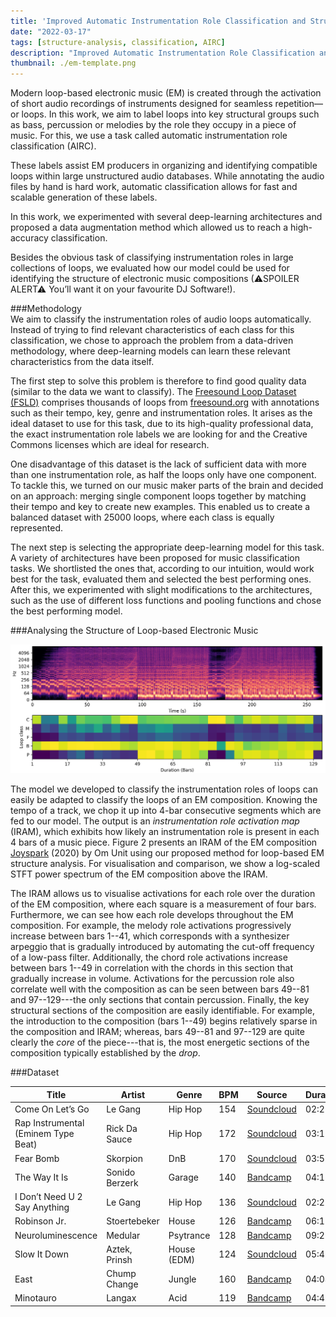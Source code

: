 ```yaml
---
title: 'Improved Automatic Instrumentation Role Classification and Structural Analysis for Electronic Music Production'
date: "2022-03-17"
tags: [structure-analysis, classification, AIRC]
description: "Improved Automatic Instrumentation Role Classification and Structural Analysis for Electronic Music Production"
thumbnail: ./em-template.png
---
```

<!--- Drysdale, J. and Ramires, A. and Fonseca, E. and Font, F. and Serra, X. and J. Hockman. 2021. Adversarial synthesis of drum sounds. In Proceedings of the 22nd International Society for Music Information Retrieval, Online. -->

<!---####Improved Automatic Instrumentation Role Classification and Structural Analysis for Electronic Music Production -->
<!---<center><h3>Improved Automatic Instrumentation Role Classification and Structural Analysis for Electronic Music Production</h3></center>-->

<!---[[pdf](https://dafx2020.mdw.ac.at/proceedings/papers/DAFx2020_paper_45.pdf),
[presentation](https://dafx2020.mdw.ac.at/proceedings/presentations/paper_45.mp4)]-->


Modern loop-based electronic music (EM) is created through the activation of short audio recordings of instruments designed for seamless repetition—or loops.
In this work, we aim to label loops into key structural groups such as bass, percussion or melodies by the role they occupy in a piece of music. For this, we use a task called automatic instrumentation role classification (AIRC).

These labels assist EM producers in organizing and identifying compatible loops within large unstructured audio databases. While annotating the audio files by hand is hard work, automatic classification allows for fast and scalable generation of these labels.

In this work, we experimented with several deep-learning architectures and proposed a data augmentation method which allowed us to reach a high-accuracy classification.

Besides the obvious task of classifying instrumentation roles in large collections of loops, we evaluated how our model could be used for identifying the structure of electronic music compositions
(⚠SPOILER ALERT⚠ You’ll want it on your favourite DJ Software!).

###Methodology
<br />
We aim to classify the instrumentation roles of audio loops automatically. Instead of trying to find relevant characteristics of each class for this classification, we chose to approach the problem from a data-driven methodology, where deep-learning models can learn these relevant characteristics from the data itself.

The first step to solve this problem is therefore to find good quality data (similar to the data we want to classify). The [Freesound Loop Dataset (FSLD)](https://zenodo.org/record/3967852) comprises thousands of loops from [freesound.org](https://freesound.org/) with annotations such as their tempo, key, genre and instrumentation roles. It arises as the ideal dataset to use for this task, due to its high-quality professional data, the exact instrumentation role labels we are looking for and the Creative Commons licenses which are ideal for research.

One disadvantage of this dataset is the lack of sufficient data with more than one instrumentation role, as half the loops only have one component. To tackle this, we turned on our music maker parts of the brain and decided on an approach: merging single component loops together by matching their tempo and key to create new examples. This enabled us to create a balanced dataset with 25000 loops, where each class is equally represented.

The next step is selecting the appropriate deep-learning model for this task. A variety of architectures have been proposed for music classification tasks. We shortlisted the ones that, according to our intuition, would work best for the task, evaluated them and selected the best performing ones. After this, we experimented with slight modifications to the architectures, such as the use of different loss functions and pooling functions and chose the best performing model.


###Analysing the Structure of Loop-based Electronic Music
<br />

![Joyspark IRAM](./om-unit.png "Joyspark IRAM")
<!--- <img src="./om-unit.png" alt="Joyspark IRAM"/> -->

The model we developed to classify the instrumentation roles of loops can easily be adapted to classify the loops of an EM composition. Knowing the tempo of a track, we chop it up into 4-bar consecutive segments which are fed to our model. The output is an *instrumentation role activation map* (IRAM), which exhibits how likely an instrumentation role is present in each 4 bars of a music piece. Figure 2 presents an IRAM of the EM composition
<a href="https://omunit.bandcamp.com/track/joyspark-bandcamp-exclusive">Joyspark</a> (2020) by Om Unit using our proposed method for loop-based EM structure analysis.
For visualisation and comparison, we show a log-scaled STFT power spectrum of the EM composition above the IRAM.

<!---
<script type="text/javascript" src="static/class-player.js"></script>

<div class="spectrogram-player" data-width="600" data-height="200" data-freq-min="0" data-freq-max="20" data-axis-width="70">
    <img src="./Eastern-Kingbird-spectrogram.png" />
    <audio
            controls
            src="./Eastern-Kingbird.wav">
    </audio>
</div>
 -->


The IRAM allows us to visualise activations for each role over the duration of the EM composition, where each square is a measurement of four bars.
Furthermore, we can see how each role develops throughout the EM composition.
For example, the melody role activations progressively increase between bars 1--41, which corresponds with a synthesizer arpeggio that is gradually introduced by automating the cut-off frequency of a low-pass filter.
Additionally, the chord role activations increase between bars 1--49 in correlation with the chords in this section that gradually increase in volume.
Activations for the percussion role also correlate well with the composition as can be seen between bars 49--81 and 97--129---the only sections that contain percussion.
Finally, the key structural sections of the composition are easily identifiable.
For example, the introduction to the composition (bars 1--49) begins relatively sparse in the composition and IRAM; whereas, bars 49--81 and 97--129 are quite clearly the *core* of the piece---that is, the most energetic sections of the composition typically established by the *drop*.



 

###Dataset

| Title                               | Artist         | Genre       | BPM | Source                                                                                            | Duration | Annotations |
| ----------------------------------- | -------------- | ----------- | --- | ------------------------------------------------------------------------------------------------- | -------- | ----------- |
| Come On Let’s Go                    | Le Gang        | Hip Hop     | 154 | [Soundcloud](https://soundcloud.com/thisislegang/come-on-lets-go)                                 | 02:26    | [Download](./annotations/0_role_activations.npy)    |
| Rap Instrumental (Eminem Type Beat) | Rick Da Sauce  | Hip Hop     | 172 | [Soundcloud](https://soundcloud.com/rickdasauce/rap-instrumental-eminem-type)                     | 03:10    | [Download](./annotations/1_role_activations.npy)    |
| Fear Bomb                           | Skorpion       | DnB         | 170 | [Soundcloud](https://soundcloud.com/n-e-u-r-o-d-n-b/skorpion-fear-bomb-neurodnb)                  | 03:51    | [Download](./annotations/2_role_activations.npy)    |
| The Way It Is                       | Sonido Berzerk | Garage      | 140 | [Bandcamp](https://sonidoberzerk1.bandcamp.com/track/the-way-it-is)                               | 04:13    | [Download](./annotations/3_role_activations.npy)    |
| I Don’t Need U 2 Say Anything       | Le Gang        | Hip Hop     | 136 | [Soundcloud](https://soundcloud.com/thisislegang/i-dont-need-u-2-say-anything)                    | 02:23    | [Download](./annotations/4_role_activations.npy)    |
| Robinson Jr.                        | Stoertebeker   | House       | 126 | [Bandcamp](https://digitaldiamonds.bandcamp.com/track/robinson-jr)                                | 06:13    | [Download](./annotations/5_role_activations.npy)    |
| Neuroluminescence                   | Medular        | Psytrance   | 128 | [Bandcamp](https://digitaldiamonds.bandcamp.com/track/neuroluminescence)                          | 09:25    | [Download](./annotations/6_role_activations.npy)    |
| Slow It Down                        | Aztek, Prinsh  | House (EDM) | 124 | [Soundcloud](https://soundcloud.com/djprinsh/aztek-prinsh-slow-it-down-original-mix-so-track-boa) | 05:48    | [Download](./annotations/7_role_activations.npy)    |
| East                                | Chump Change   | Jungle      | 160 | [Bandcamp](https://yarnaudio.bandcamp.com/track/east-feat-deserved)                               | 04:04    | [Download](./annotations/8_role_activations.npy)    |
| Minotauro                           | Langax         | Acid        | 119 | [Bandcamp](https://soisloscerdos.bandcamp.com/track/minotauro)                                    | 04:42    | [Download](./annotations/9_role_activations.npy)    |

